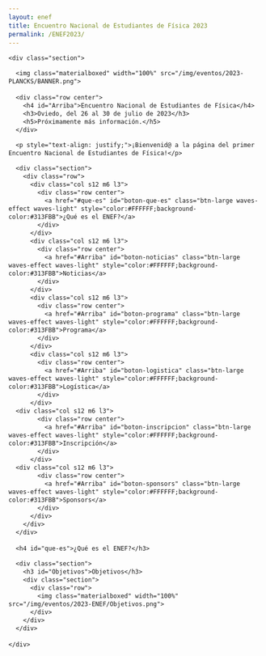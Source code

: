```yaml
---
layout: enef
title: Encuentro Nacional de Estudiantes de Física 2023
permalink: /ENEF2023/
---
```


<div class="no-pad-top" id="index-page">
  <div class="container">
  
    <div class="section">
    
<!-- BANNER -->
      <img class="materialboxed" width="100%" src="/img/eventos/2023-PLANCKS/BANNER.png">
    
      <div class="row center">
        <h4 id="Arriba">Encuentro Nacional de Estudiantes de Física</h4>
        <h3>Oviedo, del 26 al 30 de julio de 2023</h3>
        <h5>Próximamente más información.</h5>
      </div>
      
<!-- INTRODUCCIÓN -->
      <p style="text-align: justify;">¡Bienvenid@ a la página del primer Encuentro Nacional de Estudiantes de Física!</p>
      
<!-- BOTONES -->
      <div class="section">
        <div class="row">
          <div class="col s12 m6 l3">
            <div class="row center">
              <a href="#que-es" id="boton-que-es" class="btn-large waves-effect waves-light" style="color:#FFFFFF;background-color:#313FBB">¿Qué es el ENEF?</a>
            </div>
          </div>
          <div class="col s12 m6 l3">
            <div class="row center">
              <a href="#Arriba" id="boton-noticias" class="btn-large waves-effect waves-light" style="color:#FFFFFF;background-color:#313FBB">Noticias</a>
            </div>
          </div>
          <div class="col s12 m6 l3">
            <div class="row center">
              <a href="#Arriba" id="boton-programa" class="btn-large waves-effect waves-light" style="color:#FFFFFF;background-color:#313FBB">Programa</a>
            </div>
          </div>
          <div class="col s12 m6 l3">
            <div class="row center">
              <a href="#Arriba" id="boton-logistica" class="btn-large waves-effect waves-light" style="color:#FFFFFF;background-color:#313FBB">Logística</a>
            </div>
          </div>
	  <div class="col s12 m6 l3">
            <div class="row center">
              <a href="#Arriba" id="boton-inscripcion" class="btn-large waves-effect waves-light" style="color:#FFFFFF;background-color:#313FBB">Inscripción</a>
            </div>
          </div>
	  <div class="col s12 m6 l3">
            <div class="row center">
              <a href="#Arriba" id="boton-sponsors" class="btn-large waves-effect waves-light" style="color:#FFFFFF;background-color:#313FBB">Sponsors</a>
            </div>
          </div>
        </div>
      </div>
      
      <h4 id="que-es">¿Qué es el ENEF?</h3>
<!-- OBJETIVOS -->
      <div class="section">
        <h3 id="Objetivos">Objetivos</h3>
        <div class="section">
          <div class="row">
            <img class="materialboxed" width="100%" src="/img/eventos/2023-ENEF/Objetivos.png">
          </div>
        </div>
      </div>

    </div>

    
  </div>
</div>
